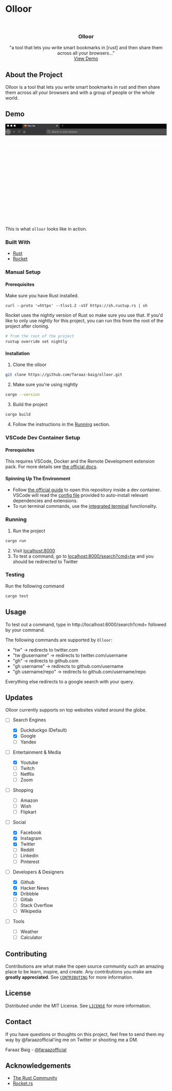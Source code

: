 # Olloor

<br />
<p align="center">
  <h3 align="center">Olloor</h3>

  <p align="center">
    "a tool that lets you write smart bookmarks in [rust] and then share them across all your browsers..."
    <br />
    <a href="https://github.com/faraaz-baig/olloor/blob/main/demo.gif">View Demo</a>
  </p>
</p>

<!-- ABOUT THE PROJECT -->

## About the Project

Olloor is a tool that lets you write smart bookmarks in rust and then share them across all your browsers and with a group of people or the whole world.

## Demo

![Olloor demo][product-screenshot]

This is what `olloor` looks like in action.

### Built With

- [Rust](https://www.rust-lang.org/)
- [Rocket](https://rocket.rs/)

### Manual Setup

#### Prerequisites

Make sure you have Rust installed.

```shell
curl --proto '=https' --tlsv1.2 -sSf https://sh.rustup.rs | sh
```

Rocket uses the nightly version of Rust so make sure you use that. If you'd like to only use nightly for this project, you can run this from the root of the project after cloning.

```sh
# from the root of the project
rustup override set nightly
```

#### Installation

1. Clone the olloor

```sh
git clone https://github.com/faraaz-baig/olloor.git
```

2. Make sure you're using nightly

```sh
cargo --version
```

3. Build the project

```sh
cargo build
```

4. Follow the instructions in the [Running](#running) section.

### VSCode Dev Container Setup

#### Prerequisites

This requires VSCode, Docker and the Remote Development extension pack. For more details see [the official docs](https://code.visualstudio.com/docs/remote/containers#_system-requirements).

#### Spinning Up The Environment

- Follow [the official guide](https://code.visualstudio.com/docs/remote/containers#_quick-start-open-a-git-repository-or-github-pr-in-an-isolated-container-volume) to open this repository inside a dev container. VSCode will read the [config file](.devcontainer/devcontainer.json) provided to auto-install relevant dependencies and extensions.
- To run terminal commands, use the [integrated terminal](https://code.visualstudio.com/docs/editor/integrated-terminal) functionality.

### Running

1. Run the project

```sh
cargo run
```

2. Visit [localhost:8000](http://localhost:8000/)
3. To test a command, go to [localhost:8000/search?cmd=tw](http://localhost:8000/search?cmd=tw) and you should be redirected to Twitter

### Testing

Run the following command

```sh
cargo test
```

<!-- USAGE EXAMPLES -->

## Usage

To test out a command, type in http://localhost:8000/search?cmd= followed by your command.

The following commands are supported by `Olloor`:

- "tw" -> redirects to twitter.com
- "tw @username" -> redirects to twitter.com/username
- "gh" -> redirects to github.com
- "gh username" -> redirects to github.com/username
- "gh username/repo" -> redirects to github.com/username/repo

Everything else redirects to a google search with your query.

<!-- UPCOMING -->

## Updates

Olloor currently supports on top websites visited around the globe.

- [ ] Search Engines

  - [x] Duckduckgo (Default)
  - [x] Google
  - [ ] Yandex

- [ ] Entertainment & Media

  - [x] Youtube
  - [ ] Twitch
  - [ ] Netflix
  - [ ] Zoom

- [ ] Shopping

  - [ ] Amazon
  - [ ] Wish
  - [ ] Flipkart

- [ ] Social

  - [x] Facebook
  - [x] Instagram
  - [x] Twitter
  - [ ] Reddit
  - [ ] Linkedin
  - [ ] Pinterest

- [ ] Developers & Designers

  - [x] Github
  - [x] Hacker News
  - [x] Dribbble
  - [ ] Gitlab
  - [ ] Stack Overflow
  - [ ] Wikipedia

- [ ] Tools

  - [ ] Weather
  - [ ] Calculator

<!-- CONTRIBUTING -->

## Contributing

Contributions are what make the open source community such an amazing place to be learn, inspire, and create. Any contributions you make are **greatly appreciated**. See [`CONTRIBUTING`](CONTRIBUTING.md) for more information.

<!-- LICENSE -->

## License

Distributed under the MIT License. See [`LICENSE`](LICENSE) for more information.

<!-- CONTACT -->

## Contact

If you have questions or thoughts on this project, feel free to send them my way by @faraazofficial'ing me on Twitter or shooting me a DM.

Faraaz Baig - [@faraazofficial](https://twitter.com/faraazofficial)

<!-- ACKNOWLEDGEMENTS -->

## Acknowledgements

- [The Rust Community](https://www.rust-lang.org/community)
- [Rocket.rs](https://rocket.rs/)

<!-- MARKDOWN LINKS & IMAGES -->
<!-- https://www.markdownguide.org/basic-syntax/#reference-style-links -->

[product-screenshot]: demo.gif
